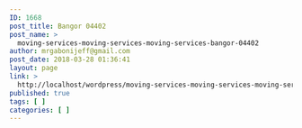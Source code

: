 ```yaml
---
ID: 1668
post_title: Bangor 04402
post_name: >
  moving-services-moving-services-moving-services-bangor-04402
author: mrgabonijeff@gmail.com
post_date: 2018-03-28 01:36:41
layout: page
link: >
  http://localhost/wordpress/moving-services-moving-services-moving-services-bangor-04402/
published: true
tags: [ ]
categories: [ ]
---
```


